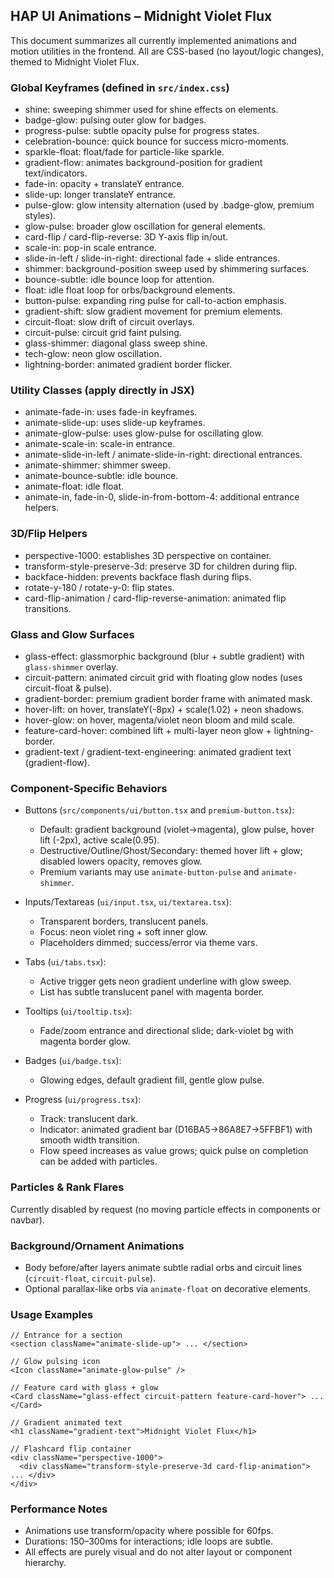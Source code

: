 ## HAP UI Animations – Midnight Violet Flux

This document summarizes all currently implemented animations and motion utilities in the frontend. All are CSS-based (no layout/logic changes), themed to Midnight Violet Flux.

### Global Keyframes (defined in `src/index.css`)
- shine: sweeping shimmer used for shine effects on elements.
- badge-glow: pulsing outer glow for badges.
- progress-pulse: subtle opacity pulse for progress states.
- celebration-bounce: quick bounce for success micro-moments.
- sparkle-float: float/fade for particle-like sparkle.
- gradient-flow: animates background-position for gradient text/indicators.
- fade-in: opacity + translateY entrance.
- slide-up: longer translateY entrance.
- pulse-glow: glow intensity alternation (used by .badge-glow, premium styles).
- glow-pulse: broader glow oscillation for general elements.
- card-flip / card-flip-reverse: 3D Y-axis flip in/out.
- scale-in: pop-in scale entrance.
- slide-in-left / slide-in-right: directional fade + slide entrances.
- shimmer: background-position sweep used by shimmering surfaces.
- bounce-subtle: idle bounce loop for attention.
- float: idle float loop for orbs/background elements.
- button-pulse: expanding ring pulse for call-to-action emphasis.
- gradient-shift: slow gradient movement for premium elements.
- circuit-float: slow drift of circuit overlays.
- circuit-pulse: circuit grid faint pulsing.
- glass-shimmer: diagonal glass sweep shine.
- tech-glow: neon glow oscillation.
- lightning-border: animated gradient border flicker.

### Utility Classes (apply directly in JSX)
- animate-fade-in: uses fade-in keyframes.
- animate-slide-up: uses slide-up keyframes.
- animate-glow-pulse: uses glow-pulse for oscillating glow.
- animate-scale-in: scale-in entrance.
- animate-slide-in-left / animate-slide-in-right: directional entrances.
- animate-shimmer: shimmer sweep.
- animate-bounce-subtle: idle bounce.
- animate-float: idle float.
- animate-in, fade-in-0, slide-in-from-bottom-4: additional entrance helpers.

### 3D/Flip Helpers
- perspective-1000: establishes 3D perspective on container.
- transform-style-preserve-3d: preserve 3D for children during flip.
- backface-hidden: prevents backface flash during flips.
- rotate-y-180 / rotate-y-0: flip states.
- card-flip-animation / card-flip-reverse-animation: animated flip transitions.

### Glass and Glow Surfaces
- glass-effect: glassmorphic background (blur + subtle gradient) with `glass-shimmer` overlay.
- circuit-pattern: animated circuit grid with floating glow nodes (uses circuit-float & pulse).
- gradient-border: premium gradient border frame with animated mask.
- hover-lift: on hover, translateY(-8px) + scale(1.02) + neon shadows.
- hover-glow: on hover, magenta/violet neon bloom and mild scale.
- feature-card-hover: combined lift + multi-layer neon glow + lightning-border.
- gradient-text / gradient-text-engineering: animated gradient text (gradient-flow).

### Component-Specific Behaviors
- Buttons (`src/components/ui/button.tsx` and `premium-button.tsx`):
  - Default: gradient background (violet→magenta), glow pulse, hover lift (-2px), active scale(0.95).
  - Destructive/Outline/Ghost/Secondary: themed hover lift + glow; disabled lowers opacity, removes glow.
  - Premium variants may use `animate-button-pulse` and `animate-shimmer`.

- Inputs/Textareas (`ui/input.tsx`, `ui/textarea.tsx`):
  - Transparent borders, translucent panels.
  - Focus: neon violet ring + soft inner glow.
  - Placeholders dimmed; success/error via theme vars.

- Tabs (`ui/tabs.tsx`):
  - Active trigger gets neon gradient underline with glow sweep.
  - List has subtle translucent panel with magenta border.

- Tooltips (`ui/tooltip.tsx`):
  - Fade/zoom entrance and directional slide; dark-violet bg with magenta border glow.

- Badges (`ui/badge.tsx`):
  - Glowing edges, default gradient fill, gentle glow pulse.

- Progress (`ui/progress.tsx`):
  - Track: translucent dark.
  - Indicator: animated gradient bar (D16BA5→86A8E7→5FFBF1) with smooth width transition.
  - Flow speed increases as value grows; quick pulse on completion can be added with particles.

### Particles & Rank Flares
Currently disabled by request (no moving particle effects in components or navbar).

### Background/Ornament Animations
- Body before/after layers animate subtle radial orbs and circuit lines (`circuit-float`, `circuit-pulse`).
- Optional parallax-like orbs via `animate-float` on decorative elements.

### Usage Examples
```tsx
// Entrance for a section
<section className="animate-slide-up"> ... </section>

// Glow pulsing icon
<Icon className="animate-glow-pulse" />

// Feature card with glass + glow
<Card className="glass-effect circuit-pattern feature-card-hover"> ... </Card>

// Gradient animated text
<h1 className="gradient-text">Midnight Violet Flux</h1>

// Flashcard flip container
<div className="perspective-1000">
  <div className="transform-style-preserve-3d card-flip-animation"> ... </div>
</div>
```

### Performance Notes
- Animations use transform/opacity where possible for 60fps.
- Durations: 150–300ms for interactions; idle loops are subtle.
- All effects are purely visual and do not alter layout or component hierarchy.



